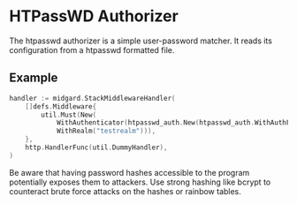 HTPassWD Authorizer
==============

The htpasswd authorizer is a simple user-password matcher. It reads its
configuration from a htpasswd formatted file. 

Example
-------

```go
handler := midgard.StackMiddlewareHandler(
	[]defs.Middleware{
		util.Must(New(
			WithAuthenticator(htpasswd_auth.New(htpasswd_auth.WithAuthFile('./testwd'))),
			WithRealm("testrealm"))),
	},
	http.HandlerFunc(util.DummyHandler),
)
```

Be aware that having password hashes accessible to the program potentially exposes them
to attackers. Use strong hashing like bcrypt to counteract brute force attacks on the
hashes or rainbow tables.